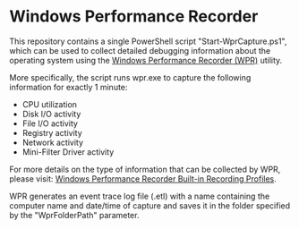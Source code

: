 # Windows Performance Recorder

This repository contains a single PowerShell script "Start-WprCapture.ps1", which can be used to collect detailed debugging information about the operating system using the [Windows Performance Recorder (WPR)](https://docs.microsoft.com/en-us/windows-hardware/test/wpt/windows-performance-recorder) utility. 

More specifically, the script runs wpr.exe to capture the following information for exactly 1 minute:
- CPU utilization
- Disk I/O activity
- File I/O activity
- Registry activity
- Network activity
- Mini-Filter Driver activity

For more details on the type of information that can be collected by WPR, please visit: [Windows Performance Recorder Built-in Recording Profiles](https://docs.microsoft.com/en-us/windows-hardware/test/wpt/built-in-recording-profiles). 

WPR generates an event trace log file (.etl) with a name containing the computer name and date/time of capture and saves it in the folder specified by the "WprFolderPath" parameter.
